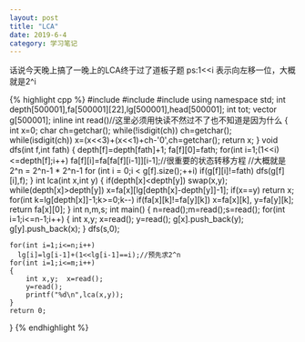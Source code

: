 ```yaml
---
layout: post
title: "LCA"
date: 2019-6-4
category: 学习笔记
---
```

话说今天晚上搞了一晚上的LCA终于过了道板子题
ps:1<<i 表示向左移一位，大概就是2^i

{% highlight cpp %}
#include <iostream>
#include <cstdio>
#include <vector>
using namespace std;
int depth[500001],fa[500001][22],lg[500001],head[500001];
int tot;
vector <int > g[500001];
inline int read()//这里必须用快读不然过不了也不知道是因为什么
{
    int x=0; char ch=getchar();
    while(!isdigit(ch)) ch=getchar();
    while(isdigit(ch)) x=(x<<3)+(x<<1)+ch-'0',ch=getchar();
    return x;
}
void dfs(int f,int fath)
{
    depth[f]=depth[fath]+1;
    fa[f][0]=fath;
    for(int i=1;(1<<i)<=depth[f];i++)
      fa[f][i]=fa[fa[f][i-1]][i-1];//很重要的状态转移方程
      //大概就是2^n = 2^n-1 * 2^n-1
    for (int i = 0;i < g[f].size();++i)
      if(g[f][i]!=fath)
        dfs(g[f][i],f);
}
int lca(int x,int y)
{
    if(depth[x]<depth[y])
      swap(x,y);
    while(depth[x]>depth[y])
      x=fa[x][lg[depth[x]-depth[y]]-1];
    if(x==y)
      return x;
    for(int k=lg[depth[x]]-1;k>=0;k--)
      if(fa[x][k]!=fa[y][k])
        x=fa[x][k], y=fa[y][k];
    return fa[x][0];
}
int n,m,s;
int main()
{
    n=read();m=read();s=read();
    for(int i=1;i<=n-1;i++)
    {
        int x,y;  x=read();
        y=read();
        g[x].push_back(y);
    	g[y].push_back(x);
	}
    dfs(s,0);

    for(int i=1;i<=n;i++)
      lg[i]=lg[i-1]+(1<<lg[i-1]==i);//预先求2^n
    for(int i=1;i<=m;i++)
    {
        int x,y;  x=read();
        y=read();
        printf("%d\n",lca(x,y));
    }
    return 0;
}
{% endhighlight %}
